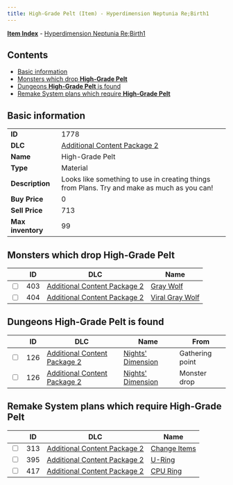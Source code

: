 ```yaml
---
title: High-Grade Pelt (Item) - Hyperdimension Neptunia Re;Birth1
---
```


[**Item Index**](/neptunia/rb1/item/index.html) - [Hyperdimension Neptunia Re;Birth1](/neptunia/rb1)

## Contents

- [Basic information](#basic-information)
- [Monsters which drop **High-Grade Pelt**](#monsters-which-drop-high-grade-pelt)
- [Dungeons **High-Grade Pelt** is found](#dungeons-high-grade-pelt-is-found)
- [Remake System plans which require **High-Grade Pelt**](#remake-system-plans-which-require-high-grade-pelt)

## Basic information

|   |   |
| -- | -- |
| **ID** | 1778 |
| **DLC** | [Additional Content Package 2](/neptunia/rb1/dlc/11-pack2.html) |
| **Name** | High-Grade Pelt |
| **Type** | Material |
| **Description** | Looks like something to use in creating things from Plans. Try and make as much as you can! |
| **Buy Price** | 0 |
| **Sell Price** | 713 |
| **Max inventory** | 99 |


## Monsters which drop **High-Grade Pelt**

|    | ID | DLC | Name |
| -- | -- | --- | ---- |
| <input type="checkbox" id="rb1-monster-11-403" class="trackbox" /> | 403 | [Additional Content Package 2](/neptunia/rb1/dlc/11-pack2.html) | [Gray Wolf](/neptunia/rb1/monster/11-403-gray-wolf.html) |
| <input type="checkbox" id="rb1-monster-11-404" class="trackbox" /> | 404 | [Additional Content Package 2](/neptunia/rb1/dlc/11-pack2.html) | [Viral Gray Wolf](/neptunia/rb1/monster/11-404-viral-gray-wolf.html) |


## Dungeons **High-Grade Pelt** is found

|    | ID | DLC | Name | From |
| -- | -- | --- | ---- | ---- |
| <input type="checkbox" id="rb1-dungeon-11-126" class="trackbox" /> | 126 | [Additional Content Package 2](/neptunia/rb1/dlc/11-pack2.html) | [Nights' Dimension](/neptunia/rb1/dungeon/11-126-nights-dimension.html) | Gathering point |
| <input type="checkbox" id="rb1-dungeon-11-126" class="trackbox" /> | 126 | [Additional Content Package 2](/neptunia/rb1/dlc/11-pack2.html) | [Nights' Dimension](/neptunia/rb1/dungeon/11-126-nights-dimension.html) | Monster drop |


## Remake System plans which require **High-Grade Pelt**

|    | ID | DLC | Name |
| -- | -- | --- | ---- |
| <input type="checkbox" id="rb1-quest-11-313" class="trackbox" /> | 313 | [Additional Content Package 2](/neptunia/rb1/dlc/11-pack2.html) | [Change Items](/neptunia/rb1/quest/11-313-change-items.html) |
| <input type="checkbox" id="rb1-quest-11-395" class="trackbox" /> | 395 | [Additional Content Package 2](/neptunia/rb1/dlc/11-pack2.html) | [U-Ring](/neptunia/rb1/quest/11-395-u-ring.html) |
| <input type="checkbox" id="rb1-quest-11-417" class="trackbox" /> | 417 | [Additional Content Package 2](/neptunia/rb1/dlc/11-pack2.html) | [CPU Ring](/neptunia/rb1/quest/11-417-cpu-ring.html) |
